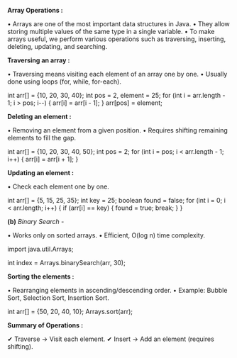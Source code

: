 
**Array Operations :**

• Arrays are one of the most important data structures in Java.
• They allow storing multiple values of the same type in a single variable. 
• To make arrays useful, we perform various operations such as traversing, inserting, deleting, updating, and searching.

**Traversing an array :**

• Traversing means visiting each element of an array one by one.
• Usually done using loops (for, while, for-each).


int arr[] = {10, 20, 30, 40};
int pos = 2, element = 25;
for (int i = arr.length - 1; i > pos; i--) 
{
    arr[i] = arr[i - 1];
}
arr[pos] = element;

**Deleting an element :**

• Removing an element from a given position.
• Requires shifting remaining elements to fill the gap.

int arr[] = {10, 20, 30, 40, 50};
int pos = 2; 
for (int i = pos; i < arr.length - 1; i++) 
{
    arr[i] = arr[i + 1];
}

**Updating an element :**



• Check each element one by one.

int arr[] = {5, 15, 25, 35};
int key = 25;
boolean found = false;
for (int i = 0; i < arr.length; i++) 
{
    if (arr[i] == key)
    {
        found = true;
        break;
    }
}

**(b)** *Binary Search -*

• Works only on sorted arrays.
• Efficient, O(log n) time complexity.

import java.util.Arrays;

int index = Arrays.binarySearch(arr, 30);

**Sorting the elements :**

• Rearranging elements in ascending/descending order.
• Example: Bubble Sort, Selection Sort, Insertion Sort.

int arr[] = {50, 20, 40, 10};
Arrays.sort(arr);

**Summary of Operations :**

✔ Traverse → Visit each element.
✔ Insert → Add an element (requires shifting).
